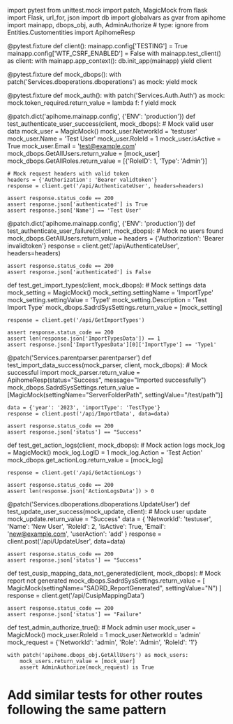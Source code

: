 import pytest
from unittest.mock import patch, MagicMock
from flask import Flask, url_for, json
import db
import globalvars as gvar
from apihome import mainapp, dbops_obj, auth, AdminAuthorize  # type: ignore
from Entities.Customentities import ApihomeResp

@pytest.fixture
def client():
    mainapp.config['TESTING'] = True
    mainapp.config['WTF_CSRF_ENABLED'] = False
    with mainapp.test_client() as client:
        with mainapp.app_context():
            db.init_app(mainapp)
        yield client

@pytest.fixture
def mock_dbops():
    with patch('Services.dboperations.dboperations') as mock:
        yield mock

@pytest.fixture
def mock_auth():
    with patch('Services.Auth.Auth') as mock:
        mock.token_required.return_value = lambda f: f
        yield mock

@patch.dict('apihome.mainapp.config', {'ENV': 'production'})
def test_authenticate_user_success(client, mock_dbops):
    # Mock valid user data
    mock_user = MagicMock()
    mock_user.NetworkId = 'testuser'
    mock_user.Name = 'Test User'
    mock_user.RoleId = 1
    mock_user.isActive = True
    mock_user.Email = 'test@example.com'
    mock_dbops.GetAllUsers.return_value = [mock_user]
    mock_dbops.GetAllRoles.return_value = [{'RoleID': 1, 'Type': 'Admin'}]

    # Mock request headers with valid token
    headers = {'Authorization': 'Bearer validtoken'}
    response = client.get('/api/AuthenticateUser', headers=headers)
    
    assert response.status_code == 200
    assert response.json['authenticated'] is True
    assert response.json['Name'] == 'Test User'

@patch.dict('apihome.mainapp.config', {'ENV': 'production'})
def test_authenticate_user_failure(client, mock_dbops):
    # Mock no users found
    mock_dbops.GetAllUsers.return_value =
    headers = {'Authorization': 'Bearer invalidtoken'}
    response = client.get('/api/AuthenticateUser', headers=headers)
    
    assert response.status_code == 200
    assert response.json['authenticated'] is False

def test_get_import_types(client, mock_dbops):
    # Mock settings data
    mock_setting = MagicMock()
    mock_setting.settingName = 'ImportType'
    mock_setting.settingValue = 'Type1'
    mock_setting.Description = 'Test Import Type'
    mock_dbops.SadrdSysSettings.return_value = [mock_setting]
    
    response = client.get('/api/GetImportTypes')
    
    assert response.status_code == 200
    assert len(response.json['ImportTypesData']) == 1
    assert response.json['ImportTypesData'][0]['ImportType'] == 'Type1'

@patch('Services.parentparser.parentparser')
def test_import_data_success(mock_parser, client, mock_dbops):
    # Mock successful import
    mock_parser.return_value = ApihomeResp(status="Success", message="Imported successfully")
    mock_dbops.SadrdSysSettings.return_value = [MagicMock(settingName="ServerFolderPath", settingValue="/test/path")]
    
    data = {'year': '2023', 'importType': 'TestType'}
    response = client.post('/api/ImportData', data=data)
    
    assert response.status_code == 200
    assert response.json['status'] == "Success"

def test_get_action_logs(client, mock_dbops):
    # Mock action logs
    mock_log = MagicMock()
    mock_log.LogID = 1
    mock_log.Action = 'Test Action'
    mock_dbops.get_actionLog.return_value = [mock_log]
    
    response = client.get('/api/GetActionLogs')
    
    assert response.status_code == 200
    assert len(response.json['ActionLogsData']) > 0

@patch('Services.dboperations.dboperations.UpdateUser')
def test_update_user_success(mock_update, client):
    # Mock user update
    mock_update.return_value = "Success"
    data = {
        'NetworkId': 'testuser',
        'Name': 'New User',
        'RoleId': 2,
        'isActive': True,
        'Email': 'new@example.com',
        'userAction': 'add'
    }
    response = client.post('/api/UpdateUser', data=data)
    
    assert response.status_code == 200
    assert response.json['status'] == "Success"

def test_cusip_mapping_data_not_generated(client, mock_dbops):
    # Mock report not generated
    mock_dbops.SadrdSysSettings.return_value = [
        MagicMock(settingName="SADRD_ReportGenerated", settingValue="N")
    ]
    response = client.get('/api/CusipMappingData')
    
    assert response.status_code == 200
    assert response.json['status'] == "Failure"

def test_admin_authorize_true():
    # Mock admin user
    mock_user = MagicMock()
    mock_user.RoleId = 1
    mock_user.NetworkId = 'admin'
    mock_request = {'NetworkId': 'admin', 'Role': 'Admin', 'RoleId': '1'}
    
    with patch('apihome.dbops_obj.GetAllUsers') as mock_users:
        mock_users.return_value = [mock_user]
        assert AdminAuthorize(mock_request) is True

# Add similar tests for other routes following the same pattern
